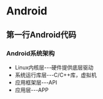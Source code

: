 # Android

## 第一行Android代码

### Android系统架构

+ Linux内核层---硬件提供底层驱动
+ 系统运行库层---C/C++库，虚拟机
+ 应用框架层---API
+ 应用层---APP
